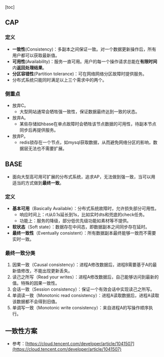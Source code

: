 [toc]
## CAP ##
### 定义 ###
- **一致性**(Consistency)：多副本之间保证一致。对一个数据更新操作后，所有用户都可以获取最新值。
- **可用性**(Availability)：服务一直可用。用户的每一个操作请求总能在**有限时间**内**返回处理结果**。
- **分区容错性**(Partition tolerance)：可在网络网络分区故障时提供服务。
- 分布式系统只能同时满足以上三个需求中的两个。

### 侧重点 ###
- 放弃C。
  - 大型网站通常会牺牲强一致性，保证数据最终达到一致的状态。
- 放弃A。
  - 某些存储如hbase在单点故障时会牺牲该节点数据的可用性，待副本节点同步后再提供服务。
- 放弃P。
  - redis锁存在一个节点，如mysql获取数据，从而避免网络分区的影响，数据层无法也不需要扩展。

## BASE ##
- 面向大型高可用可扩展的分布式系统，追求AP，无法做到强一致，当可以用适当的方式做到**最终一致**。

### 定义 ###
- **基本可用**（Basically Available）：分布式系统故障时，允许损失部分可用性。
  - 响应时间上：rt从0.1s延长到1s，比如实时dts和兜底的check任务。
  - 功能上：服务的降级，部分低优先级功能如素材等不提供。
- **软状态**（Soft state）：数据存在中间态，即数据副本之间同步存在延时。
- **最终一致性**（Eventually consistent）：所有数据副本最终能够一致而不需要实时一致。

### 最终一致分类 ###
1. 因果一致（Causal consistency）：进程A修改数据后，进程B需要基于A的最新值修改，不能出现更新丢失。
2. 读己之所写（Read your writes）：进程A修改数据后，自己能够访问到最新的值。特殊的因果一致性。
3. 会话一致（Session consistency）：保证一个有效会话中实现读己之所写。
4. 单调读一致（Monotonic read consistency）：进程A读取数据后，进程A读取该数据都不会得到旧值。
5. 单调写一致（Monotonic write consistency）：来自进程A的写操作顺序执行。

## 一致性方案 ##
- 参考：[https://cloud.tencent.com/developer/article/1041507](https://cloud.tencent.com/developer/article/1041507)